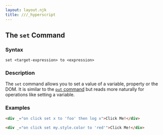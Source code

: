 ```yaml
---
layout: layout.njk
title: ///_hyperscript
---
```


## The `set` Command

### Syntax

`set <target-expression> to <expression>`

### Description

The `set` command allows you to set a value of a variable, property or the DOM.  It is similar to the [`put` command](/commands/put)
but reads more naturally for operations like setting a variable.

### Examples

```html
<div _="on click set x to 'foo' then log x">Click Me!</div>

<div _="on click set my.style.color to 'red'">Click Me!</div>
```
